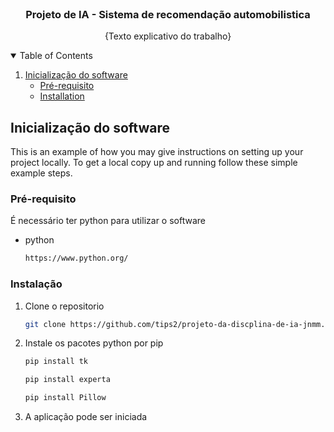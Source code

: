 <br />
<p align="center">
  <h3 align="center">Projeto de IA - Sistema de recomendação automobilistica</h3>

  <p align="center">
    {Texto explicativo do trabalho}
  </p>
</p>

<!-- TABLE OF CONTENTS -->
<details open="open">
  <summary>Table of Contents</summary>
  <ol>
    <li>
      <a href="#getting-started">Inicialização do software</a>
      <ul>
        <li><a href="#prerequisites">Pré-requisito</a></li>
        <li><a href="#installation">Installation</a></li>
      </ul>
    </li>
  </ol>
</details>


<!-- Inicialização do software -->
## Inicialização do software

This is an example of how you may give instructions on setting up your project locally.
To get a local copy up and running follow these simple example steps.

### Pré-requisito

É necessário ter python para utilizar o software
* python
  ```sh
  https://www.python.org/
  ```

### Instalação

1. Clone o repositorio
   ```sh
   git clone https://github.com/tips2/projeto-da-discplina-de-ia-jnmm.git
   ```
2. Instale os pacotes python por pip
   ```sh
   pip install tk
   ```
   ```sh
   pip install experta
   ```
   ```sh
   pip install Pillow
   ```
3. A aplicação pode ser iniciada
